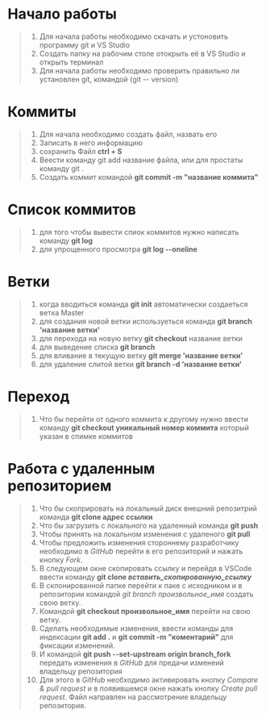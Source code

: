 # Начало работы
> 1. Для начала работы необходимо скачать и устоновить программу git и VS Studio
> 2. Создать папку на рабочим столе отокрыть её в VS Studio и открыть терминал
> 3. Для начала работы необходимо проверить правильно ли установлен git, командой (git --
version)
# Коммиты
> 1. Для начала необходимо создать файл, назвать его
> 2. Записать в него информацию
> 3. сохранить Файл **ctrl + S**
> 4. Веести команду git add название файла, или для простаты команду git .
> 5. Создать коммит командой **git commit -m "название коммита"**
# Список коммитов
> 1. для того чтобы вывести спиок коммитов нужно написать команду **git log**
> 2. для упрощенного просмотра **git log --oneline**
# Ветки
> 1. когда вводиться команда **git init** автоматически создаеться ветка Master
> 2. для создания новой ветки используеться команда **git branch 'название ветки'**
> 3. для перехода на новую ветку **git checkout** название ветки
> 4. для выведение списка **git branch**
> 5. для вливание в текущую ветку **git merge 'название ветки'**
> 6. для удаление слитой ветки **git branch -d 'название ветки'**
# Переход
> 1. Что бы перейти от одного коммита к другому нужно ввести команду **git checkout уникальный номер коммита** который указан в спимке коммитов
# Работа с удаленным репозиторием
> 1. Что бы скоприровать на локальный диск внешний репозитрий команда **git clone адрес ссылки**
> 2. Что бы загрузить с локального на удаленный команда **git push**
> 3. Чтобы принять на локальном изменения с удаленого **git pull**
> 4. Чтобы предложить изменения стороннему разработчику 
необходимо в *GitHub* перейти в его репозиторий и 
нажать кнопку *Fork*.
> 5. В следующем окне скопировать ссылку и перейдя в 
VSCode ввести команду **git clone *вставить_скопированную_ссылку***
> 6. В склонированной папке перейти к паке с исходником 
и в репозитории командой *git branch произвольное_имя*
создать свою ветку.
> 7. Командой **git checkout произвольное_имя** перейти на
свою ветку.
> 8. Сделать необходимые изменения, ввести команды для 
индексации **git add .** и **git commit -m "коментарий"**
для фиксации изменений.
> 9. И командой **git push --set-upstream origin 
branch_fork** передать  изменения в *GitHub* для 
предачи изменеий владельцу репозитория
> 10. Для этого в *GitHub* необходимо активировать 
кнопку *Compare & pull request* и в появившемся окне 
нажать кнопку *Create pull request*. Файл направлен на
рассмотрение владельцу репозитория.